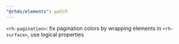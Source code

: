 ```yaml
---
"@rhds/elements": patch
---
```


`<rh-pagination>`: fix pagination colors by wrapping elements in `<rh-surface>`, use logical properties
